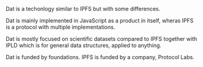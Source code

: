 Dat is a techonlogy similar to IPFS but with some differences.

Dat is mainly implemented in JavaScript as a product in itself, wheras IPFS is
a protocol with multiple implementations.

Dat is mostly focused on scientific datasets compared to IPFS together with IPLD
which is for general data structures, applied to anything.

Dat is funded by foundations. IPFS is funded by a company, Protocol Labs.
